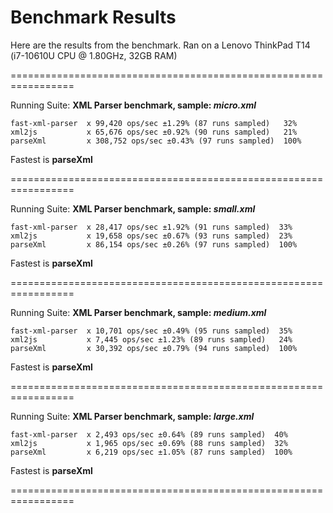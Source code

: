 # Benchmark Results

Here are the results from the benchmark. Ran on a Lenovo ThinkPad T14 (i7-10610U CPU @ 1.80GHz, 32GB RAM)

=================================================================

Running Suite: **XML Parser benchmark, sample: _micro.xml_**

    fast-xml-parser  x 99,420 ops/sec ±1.29% (87 runs sampled)   32%
    xml2js           x 65,676 ops/sec ±0.92% (90 runs sampled)   21%
    parseXml         x 308,752 ops/sec ±0.43% (97 runs sampled)  100%

Fastest is **parseXml**

=================================================================

Running Suite: **XML Parser benchmark, sample: _small.xml_**

    fast-xml-parser  x 28,417 ops/sec ±1.92% (91 runs sampled)  33%
    xml2js           x 19,658 ops/sec ±0.67% (93 runs sampled)  23%
    parseXml         x 86,154 ops/sec ±0.26% (97 runs sampled)  100%

Fastest is **parseXml**

=================================================================

Running Suite: **XML Parser benchmark, sample: _medium.xml_**

    fast-xml-parser  x 10,701 ops/sec ±0.49% (95 runs sampled)  35%
    xml2js           x 7,445 ops/sec ±1.23% (89 runs sampled)   24%
    parseXml         x 30,392 ops/sec ±0.79% (94 runs sampled)  100%

Fastest is **parseXml**

=================================================================

Running Suite: **XML Parser benchmark, sample: _large.xml_**

    fast-xml-parser  x 2,493 ops/sec ±0.64% (89 runs sampled)  40%
    xml2js           x 1,965 ops/sec ±0.69% (88 runs sampled)  32%
    parseXml         x 6,219 ops/sec ±1.05% (87 runs sampled)  100%

Fastest is **parseXml**

=================================================================
